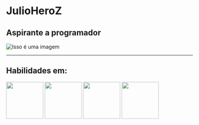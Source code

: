 # JulioHeroZ
## Aspirante a programador
![Isso é uma imagem](https://i.pinimg.com/originals/de/95/47/de95470e4232b3ea63bc8c62438e15cf.gif)

------------------------------------------------------------------------------------------------------
## Habilidades em:
<div>
<img src="https://cdn.jsdelivr.net/gh/devicons/devicon/icons/flutter/flutter-original.svg" width="100" height="100" />
<img src="https://cdn.jsdelivr.net/gh/devicons/devicon/icons/dart/dart-original-wordmark.svg"  width="100" height="100"/>
<img src="https://cdn.jsdelivr.net/gh/devicons/devicon/icons/oracle/oracle-original.svg" width="100" height="100"/>
<img src="https://cdn.jsdelivr.net/gh/devicons/devicon/icons/firebase/firebase-plain-wordmark.svg" width="100" height="100"/>
</div>
          
